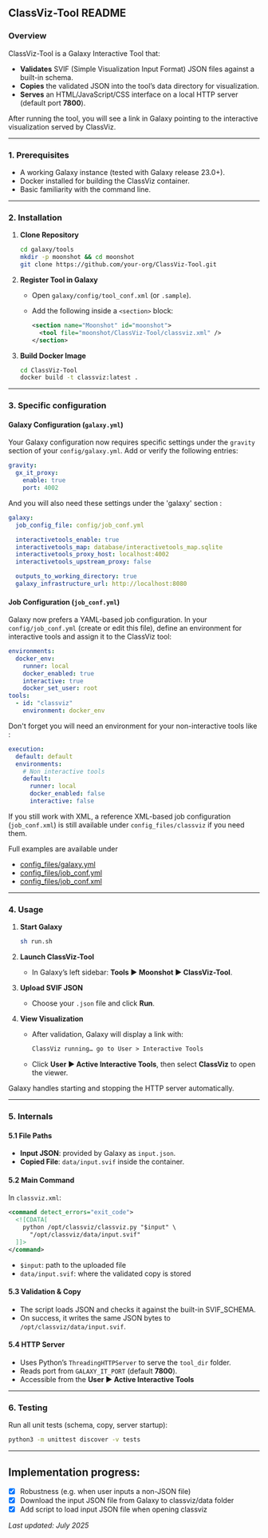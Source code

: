 ## ClassViz-Tool README

### Overview

ClassViz-Tool is a Galaxy Interactive Tool that:

* **Validates** SVIF (Simple Visualization Input Format) JSON files against a built-in schema.
* **Copies** the validated JSON into the tool’s data directory for visualization.
* **Serves** an HTML/JavaScript/CSS interface on a local HTTP server (default port **7800**).

After running the tool, you will see a link in Galaxy pointing to the interactive visualization served by ClassViz.

---

### 1. Prerequisites

* A working Galaxy instance (tested with Galaxy release 23.0+).
* Docker installed for building the ClassViz container.
* Basic familiarity with the command line.

---

### 2. Installation

1. **Clone Repository**

   ```bash
   cd galaxy/tools
   mkdir -p moonshot && cd moonshot
   git clone https://github.com/your-org/ClassViz-Tool.git
   ```
2. **Register Tool in Galaxy**

   * Open `galaxy/config/tool_conf.xml` (or `.sample`).
   * Add the following inside a `<section>` block:

     ```xml
     <section name="Moonshot" id="moonshot">
       <tool file="moonshot/ClassViz-Tool/classviz.xml" />
     </section>
     ```
3. **Build Docker Image**

   ```bash
   cd ClassViz-Tool
   docker build -t classviz:latest .
   ```
---

### 3. Specific configuration
#### Galaxy Configuration (`galaxy.yml`)

Your Galaxy configuration now requires specific settings under the `gravity` section of your `config/galaxy.yml`. Add or verify the following entries:

```yaml
gravity:
  gx_it_proxy:
    enable: true
    port: 4002
```

And you will also need these settings under the 'galaxy' section : 
```yaml
galaxy:
  job_config_file: config/job_conf.yml

  interactivetools_enable: true
  interactivetools_map: database/interactivetools_map.sqlite
  interactivetools_proxy_host: localhost:4002
  interactivetools_upstream_proxy: false

  outputs_to_working_directory: true
  galaxy_infrastructure_url: http://localhost:8080
```

#### Job Configuration (`job_conf.yml`)

Galaxy now prefers a YAML-based job configuration. In your `config/job_conf.yml` (create or edit this file), define an environment for interactive tools and assign it to the ClassViz tool:

```yaml
environments:
  docker_env:
    runner: local
    docker_enabled: true
    interactive: true
    docker_set_user: root
tools:
  - id: "classviz"
    environment: docker_env
```
Don't forget you will need an environment for your non-interactive tools like :

```yaml
execution:
  default: default
  environments:
    # Non interactive tools
    default:
      runner: local
      docker_enabled: false 
      interactive: false      
```
If you still work with XML, a reference XML-based job configuration (`job_conf.xml`) is still available under `config_files/classviz` if you need them.

Full examples are available under  
- [config_files/galaxy.yml](config_files/galaxy.yml)  
- [config_files/job_conf.yml](config_files/job_conf.yml)
- [config_files/job_conf.xml](config_files/job_conf.xml)

---

### 4. Usage

1. **Start Galaxy**

   ```bash
   sh run.sh
   ```
2. **Launch ClassViz-Tool**

   * In Galaxy’s left sidebar: **Tools ▶ Moonshot ▶ ClassViz-Tool**.
3. **Upload SVIF JSON**

   * Choose your `.json` file and click **Run**.
4. **View Visualization**

   * After validation, Galaxy will display a link with:

     ```xml
     ClassViz running… go to User > Interactive Tools
     ```
   * Click **User ▶ Active Interactive Tools**, then select **ClassViz** to open the viewer.

Galaxy handles starting and stopping the HTTP server automatically.

---

### 5. Internals

#### 5.1 File Paths

* **Input JSON**: provided by Galaxy as `input.json`.
* **Copied File**: `data/input.svif` inside the container.

#### 5.2 Main Command

In `classviz.xml`:

```xml
<command detect_errors="exit_code">
  <![CDATA[
    python /opt/classviz/classviz.py "$input" \
      "/opt/classviz/data/input.svif"
  ]]>
</command>
```

* `$input`: path to the uploaded file
* `data/input.svif`: where the validated copy is stored

#### 5.3 Validation & Copy

* The script loads JSON and checks it against the built-in SVIF\_SCHEMA.
* On success, it writes the same JSON bytes to `/opt/classviz/data/input.svif`.

#### 5.4 HTTP Server

* Uses Python’s `ThreadingHTTPServer` to serve the `tool_dir` folder.
* Reads port from `GALAXY_IT_PORT` (default **7800**).
* Accessible from the **User ▶ Active Interactive Tools**
---

### 6. Testing

Run all unit tests (schema, copy, server startup):

```bash
python3 -m unittest discover -v tests
```
---

## Implementation progress:
- [x] Robustness (e.g. when user inputs a non-JSON file)
- [x] Download the input JSON file from Galaxy to classviz/data folder
- [x] Add script to load input JSON file when opening classviz

*Last updated: July 2025*
